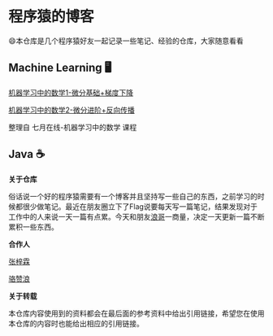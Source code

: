 # 程序猿的博客

:smile:本仓库是几个程序猿好友一起记录一些笔记、经验的仓库，大家随意看看
</br>

## Machine Learning :desktop_computer:

[机器学习中的数学1-微分基础+梯度下降](https://github.com/zeelam/blog/blob/master/ml/机器学习中的数学1.md)

[机器学习中的数学2-微分进阶+反向传播](https://github.com/zeelam/blog/blob/master/ml/机器学习中的数学2.md)

整理自 七月在线-机器学习中的数学 课程

## Java :coffee:


**关于仓库**

俗话说一个好的程序猿需要有一个博客并且坚持写一些自己的东西，之前学习的时候都很少做笔记。最近在朋友圈立下了Flag说要每天写一篇笔记，结果发现对于工作中的人来说一天一篇有点累。今天和朋友[浪哥](https://github.com/luozanlang)一商量，决定一天更新一篇不断累积一些东西。

**合作人**

[张梓霖](https://github.com/zeelam)

[骆赞浪](https://github.com/luozanlang)

**关于转载**

本仓库内容使用到的资料都会在最后面的参考资料中给出引用链接，希望您在使用本仓库的内容时也能给出相应的引用链接。
